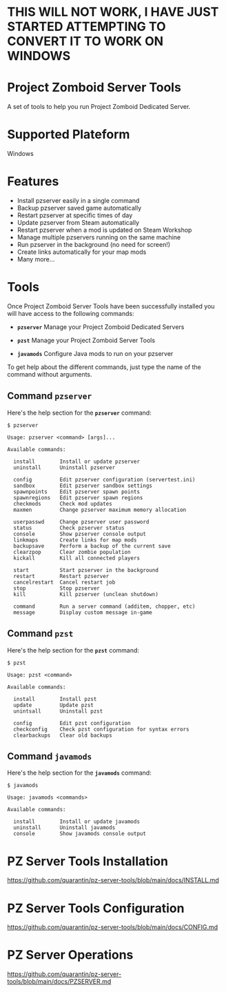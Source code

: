 # THIS WILL NOT WORK, I HAVE JUST STARTED ATTEMPTING TO CONVERT IT TO WORK ON WINDOWS

# Project Zomboid Server Tools
A set of tools to help you run Project Zomboid Dedicated Server.

# Supported Plateform
Windows

# Features
- Install pzserver easily in a single command
- Backup pzserver saved game automatically
- Restart pzserver at specific times of day
- Update pzserver from Steam automatically
- Restart pzserver when a mod is updated on Steam Workshop
- Manage multiple pzservers running on the same machine
- Run pzserver in the background (no need for screen!)
- Create links automatically for your map mods
- Many more...

# Tools
Once Project Zomboid Server Tools have been successfully installed you will have access to the following commands:
- **`pzserver`** Manage your Project Zomboid Dedicated Servers

- **`pzst`** Manage your Project Zomboid Server Tools

- **`javamods`** Configure Java mods to run on  your pzserver

To get help about the different commands, just type the name of the command without arguments.

## Command `pzserver`
Here's the help section for the **`pzserver`** command:

	$ pzserver

	Usage: pzserver <command> [args]...

	Available commands:

	  install        Install or update pzserver
	  uninstall      Uninstall pzserver

	  config         Edit pzserver configuration (servertest.ini)
	  sandbox        Edit pzserver sandbox settings
	  spawnpoints    Edit pzserver spawn points
	  spawnregions   Edit pzserver spawn regions
	  checkmods      Check mod updates
	  maxmen         Change pzserver maximum memory allocation

	  userpasswd     Change pzserver user password
	  status         Check pzserver status
	  console        Show pzserver console output
	  linkmaps       Create links for map mods
	  backupsave     Perform a backup of the current save
	  clearzpop      Clear zombie population
	  kickall        Kill all connected players

	  start          Start pzserver in the background
	  restart        Restart pzserver
	  cancelrestart  Cancel restart job
	  stop           Stop pzserver
	  kill           Kill pzserver (unclean shutdown)

	  command        Run a server command (additem, chopper, etc)
	  message        Display custom message in-game

## Command `pzst`
Here's the help section for the **`pzst`** command:

	$ pzst

	Usage: pzst <command>

	Available commands:

	  install        Install pzst
	  update         Update pzst
	  unintsall      Uninstall pzst

	  config         Edit pzst configuration
	  checkconfig    Check pzst configuration for syntax errors
	  clearbackups   Clear old backups

## Command `javamods`
Here's the help section for the **`javamods`** command:

	$ javamods

	Usage: javamods <commands>

	Available commands:

	  install        Install or update javamods
	  uninstall      Uninstall javamods
	  console        Show javamods console output

# PZ Server Tools Installation
https://github.com/quarantin/pz-server-tools/blob/main/docs/INSTALL.md

# PZ Server Tools Configuration
https://github.com/quarantin/pz-server-tools/blob/main/docs/CONFIG.md

# PZ Server Operations
https://github.com/quarantin/pz-server-tools/blob/main/docs/PZSERVER.md
